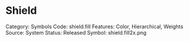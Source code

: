 # Shield

Category: Symbols
Code: shield.fill
Features: Color, Hierarchical, Weights
Source: System
Status: Released
Symbol: shield.fill2x.png